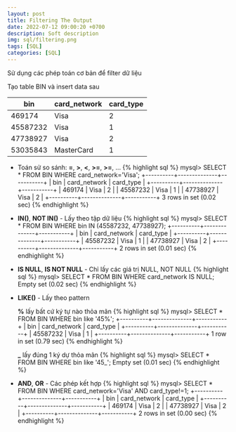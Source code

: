 ```yaml
---
layout: post
title: Filtering The Output
date: 2022-07-12 09:00:20 +0700
description: Soft description
img: sql/filtering.png
tags: [SQL]
categories: [SQL]
---
```


Sử dụng các phép toán cơ bản để filter dữ liệu

Tạo table BIN và insert data sau

| bin      | card_network | card_type |
|----------|--------------|-----------|
| 469174   | Visa         | 2         |
| 45587232 | Visa         | 1         |
| 47738927 | Visa         | 2         |
| 53035843 | MasterCard   | 1         |

- Toán sử so sánh: **=**, **>**, **<**, **>=**, **>=**, ...
{% highlight sql %}
mysql> SELECT * FROM BIN WHERE card_network='Visa';
+----------+--------------+-----------+
| bin      | card_network | card_type |
+----------+--------------+-----------+
|   469174 | Visa         |         2 |
| 45587232 | Visa         |         1 |
| 47738927 | Visa         |         2 |
+----------+--------------+-----------+
3 rows in set (0.02 sec)
{% endhighlight %}

- **IN()**, **NOT IN()** - Lấy theo tập dữ liệu
{% highlight sql %}
mysql> SELECT * FROM BIN WHERE bin IN (45587232, 47738927);
+----------+--------------+-----------+
| bin      | card_network | card_type |
+----------+--------------+-----------+
| 45587232 | Visa         |         1 |
| 47738927 | Visa         |         2 |
+----------+--------------+-----------+
2 rows in set (0.01 sec)
{% endhighlight %}

- **IS NULL**, **IS NOT NULL** - Chỉ lấy các giá trị NULL, NOT NULL
{% highlight sql %}
mysql> SELECT * FROM BIN WHERE card_network IS NULL;
Empty set (0.02 sec)
{% endhighlight %}

- **LIKE()** - Lấy theo pattern

  **%** lấy bất cứ ký tự nào thỏa mãn
{% highlight sql %}
mysql> SELECT * FROM BIN WHERE bin like '45%';
+----------+--------------+-----------+
| bin      | card_network | card_type |
+----------+--------------+-----------+
| 45587232 | Visa         |         1 |
+----------+--------------+-----------+
1 row in set (0.79 sec)
{% endhighlight %}

  **_** lấy đúng 1 ký dự thỏa mãn
{% highlight sql %}
mysql> SELECT * FROM BIN WHERE bin like '45_';
Empty set (0.01 sec)
{% endhighlight %}

- **AND**, **OR** - Các phép kết hợp
{% highlight sql %}
mysql> SELECT * FROM BIN WHERE card_network='Visa' AND card_type!=1;
+----------+--------------+-----------+
| bin      | card_network | card_type |
+----------+--------------+-----------+
|   469174 | Visa         |         2 |
| 47738927 | Visa         |         2 |
+----------+--------------+-----------+
2 rows in set (0.00 sec)
{% endhighlight %}